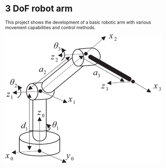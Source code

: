 # 3 DoF robot arm

This project shows the development of a basic robotic arm with various movement capabilities and control methods.

![3dof](./images/loaned_image)

